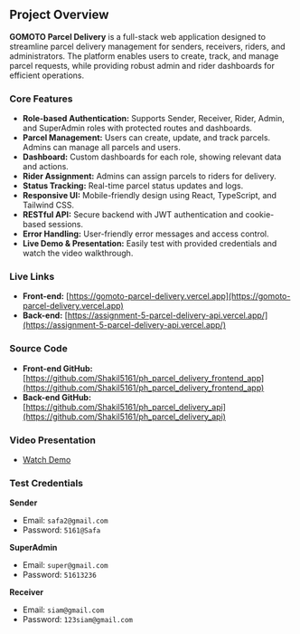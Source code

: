 ## Project Overview

**GOMOTO Parcel Delivery** is a full-stack web application designed to streamline parcel delivery management for senders, receivers, riders, and administrators. The platform enables users to create, track, and manage parcel requests, while providing robust admin and rider dashboards for efficient operations.

### Core Features

- **Role-based Authentication:** Supports Sender, Receiver, Rider, Admin, and SuperAdmin roles with protected routes and dashboards.
- **Parcel Management:** Users can create, update, and track parcels. Admins can manage all parcels and users.
- **Dashboard:** Custom dashboards for each role, showing relevant data and actions.
- **Rider Assignment:** Admins can assign parcels to riders for delivery.
- **Status Tracking:** Real-time parcel status updates and logs.
- **Responsive UI:** Mobile-friendly design using React, TypeScript, and Tailwind CSS.
- **RESTful API:** Secure backend with JWT authentication and cookie-based sessions.
- **Error Handling:** User-friendly error messages and access control.
- **Live Demo & Presentation:** Easily test with provided credentials and watch the video walkthrough.

### Live Links

- **Front-end:** [https://gomoto-parcel-delivery.vercel.app](https://gomoto-parcel-delivery.vercel.app)
- **Back-end:** [https://assignment-5-parcel-delivery-api.vercel.app/](https://assignment-5-parcel-delivery-api.vercel.app/)

### Source Code

- **Front-end GitHub:** [https://github.com/Shakil5161/ph_parcel_delivery_frontend_app](https://github.com/Shakil5161/ph_parcel_delivery_frontend_app)
- **Back-end GitHub:** [https://github.com/Shakil5161/ph_parcel_delivery_api](https://github.com/Shakil5161/ph_parcel_delivery_api)

### Video Presentation

- [Watch Demo](https://screenrec.com/share/hrFZTuwMSo)

### Test Credentials

**Sender**
- Email: `safa2@gmail.com`
- Password: `5161@Safa`

**SuperAdmin**
- Email: `super@gmail.com`
- Password: `51613236`

**Receiver**
- Email: `siam@gmail.com`
- Password: `123siam@gmail.com`

